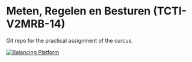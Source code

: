 # Meten, Regelen en Besturen (TCTI-V2MRB-14)

Git repo for the practical assignment of the curcus.

[![Balancing Platform](https://i.imgur.com/6r1UtnR.png)](http://www.youtube.com/watch?v=m9AgMctvruQ "Balancing Platform")
